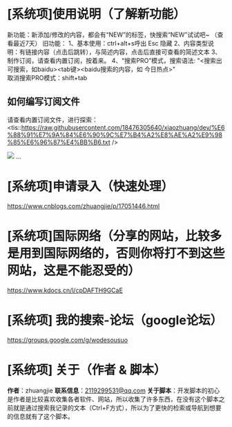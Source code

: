 # [系统项]使用说明（了解新功能）
新功能：新添加/修改的内容，都会有“NEW”的标签，快搜索“NEW”试试吧~ （查看最近7天）
旧功能：
  1、基本使用：ctrl+alt+s呼出  Esc 隐藏
  2、内容类型说明：有链接内容（点击后跳转），与简述内容，点击后直接可查看的简述文本
  3、制作订阅，请查看内置订阅，按着来。
  4、“搜索PRO”模式，搜索语法: "<搜索出可搜索，如baidu><tab键><baidu搜索的内容，如 今日热点>"   
                   取消搜索PRO模式：shift+tab
## 如何编写订阅文件
请查看内置订阅文件，进行探索：
<tis::https://raw.githubusercontent.com/18476305640/xiaozhuang/dev/%E6%88%91%E7%9A%84%E6%90%9C%E7%B4%A2%E8%AE%A2%E9%98%85%E6%96%87%E4%BB%B6.txt />

![](https://cdn.jsdelivr.net/gh/18476305640/typora@master/images/2023/06/13/1686652714909.png)
...


# [系统项]申请录入（快速处理）
https://www.cnblogs.com/zhuangjie/p/17051446.html

# [系统项]国际网络（分享的网站，比较多是用到国际网络的，否则你将打不到这些网站，这是不能忍受的）
https://www.kdocs.cn/l/cpDAFTH9GCaE

# [系统项] 我的搜索-论坛（google论坛）
https://groups.google.com/g/wodesousuo

# [系统项] 关于（作者 & 脚本）
**作者**：zhuangjie
**联系信息**：2119299531@qq.com
**关于脚本**：开发脚本的初心是作者是比较喜欢收集各者软件、网站，所以收集了许多东西，在没有这个脚本之前就是通过搜索我记录的文本（Ctrl+F方式），所以为了更快的检索或导航到想要的信息就有了这个脚本。

